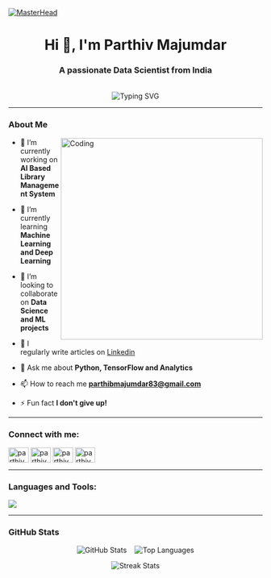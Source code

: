 [![MasterHead](https://camo.githubusercontent.com/5a51e293c9f568a66c3ccf3f4eb397c77706120b077be0cabca9f0bd271374dd/68747470733a2f2f6d656469612e6c6963646e2e636f6d2f646d732f696d6167652f4334443132415145536a37322d733567454b672f61727469636c652d636f7665725f696d6167652d736872696e6b5f3630305f323030302f302f313632363735333836373131303f653d3231343734383336343726763d6265746126743d4b6637594175775a74794347594c4e63682d4d676335654f432d376837754c5f646e424149677341465251)](https://parthiv.io)

<h1 align="center">Hi 👋, I'm Parthiv Majumdar</h1>
<h3 align="center">A passionate Data Scientist from India</h3>
<br>

<div align="center">
  <img
    src="https://readme-typing-svg.demolab.com?font=Fira+Code&size=22&pause=1000&center=true&vCenter=true&width=600&lines=Python+%7C+Automation+%7C+ML;Data+Science+Enthusiast;Data+Structures+%26+Algorithms"
    alt="Typing SVG"
  />
</div>

---

### About Me
<img align="right" alt="Coding" width="400" src="https://user-images.githubusercontent.com/74038190/225813708-98b745f2-7d22-48cf-9150-083f1b00d6c9.gif">

- 🔭 I’m currently working on **AI Based Library Management System**

- 🌱 I’m currently learning **Machine Learning and Deep Learning**

- 👯 I’m looking to collaborate on **Data Science and ML projects**

- 📝 I regularly write articles on [Linkedin](Linkedin)

- 💬 Ask me about **Python, TensorFlow and Analytics**

- 📫 How to reach me **parthibmajumdar83@gmail.com**

- ⚡ Fun fact **I don't give up!**

---

<h3 align="left">Connect with me:</h3>
<p align="left">
<a href="https://linkedin.com/in/parthiv majumdar" target="blank"><img align="center" src="https://raw.githubusercontent.com/rahuldkjain/github-profile-readme-generator/master/src/images/icons/Social/linked-in-alt.svg" alt="parthiv majumdar" height="30" width="40" /></a>
<a href="https://kaggle.com/parthivmajumdar" target="blank"><img align="center" src="https://raw.githubusercontent.com/rahuldkjain/github-profile-readme-generator/master/src/images/icons/Social/kaggle.svg" alt="parthivmajumdar" height="30" width="40" /></a>
<a href="https://fb.com/parthiv majumdar" target="blank"><img align="center" src="https://raw.githubusercontent.com/rahuldkjain/github-profile-readme-generator/master/src/images/icons/Social/facebook.svg" alt="parthiv majumdar" height="30" width="40" /></a>
<a href="https://instagram.com/parthivv.v_" target="blank"><img align="center" src="https://raw.githubusercontent.com/rahuldkjain/github-profile-readme-generator/master/src/images/icons/Social/instagram.svg" alt="parthivv.v_" height="30" width="40" /></a>
</p>

---

<h3 align="left">Languages and Tools:</h3>
<p align="left">
  <a href="https://skillicons.dev">
    <img src="https://skillicons.dev/icons?i=git,anaconda,aws,bash,c,cpp,codepen,django,docker,firebase,flask,github,html,java,js,mongodb,mysql,opencv,postgres,pycharm,py,pytorch,react,sklearn,tensorflow,vercel,css,vscode,sqlite,powershell" />
  </a>
</p>

---

### GitHub Stats

<p align="center">
  <img src="https://github-readme-stats.vercel.app/api?username=CodeWithParthiv&show_icons=true&theme=tokyonight" alt="GitHub Stats" />
  &nbsp;&nbsp;
  <img src="https://github-readme-stats.vercel.app/api/top-langs/?username=CodeWithParthiv&layout=compact&theme=tokyonight" alt="Top Languages" />
</p>
<p align="center">
  <img src="https://github-readme-streak-stats.herokuapp.com?user=CodeWithParthiv&theme=tokyonight" alt="Streak Stats" />
</p>

